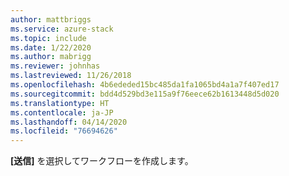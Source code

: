 ```yaml
---
author: mattbriggs
ms.service: azure-stack
ms.topic: include
ms.date: 1/22/2020
ms.author: mabrigg
ms.reviewer: johnhas
ms.lastreviewed: 11/26/2018
ms.openlocfilehash: 4b6ededed15bc485da1fa1065bd4a1a7f407ed17
ms.sourcegitcommit: bdd4d529bd3e115a9f76eece62b1613448d5d020
ms.translationtype: HT
ms.contentlocale: ja-JP
ms.lasthandoff: 04/14/2020
ms.locfileid: "76694626"
---
```

**[送信]** を選択してワークフローを作成します。